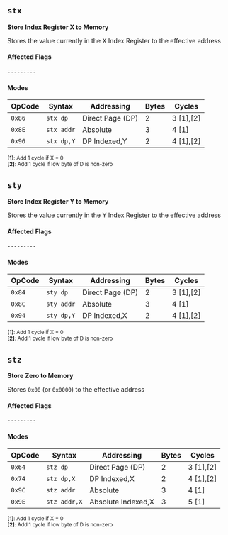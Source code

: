 
## `stx`

**Store Index Register X to Memory**

Stores the value currently in the X Index Register to the effective address

#### Affected Flags

```
---------
```

#### Modes

| OpCode | Syntax         | Addressing        | Bytes  | Cycles        |
|--------|----------------|-------------------|--------|---------------|
| `0x86` | `stx dp`       | Direct Page (DP)  | 2      | 3 [1],[2]     |
| `0x8E` | `stx addr`     | Absolute          | 3      | 4 [1]         |
| `0x96` | `stx dp,Y`     | DP Indexed,Y      | 2      | 4 [1],[2]     |

<sub>**[1]**: Add 1 cycle if X = 0</sub><br />
<sub>**[2]**: Add 1 cycle if low byte of D is non-zero</sub><br />




## `sty`

**Store Index Register Y to Memory**

Stores the value currently in the Y Index Register to the effective address

#### Affected Flags

```
---------
```

#### Modes

| OpCode | Syntax         | Addressing        | Bytes  | Cycles        |
|--------|----------------|-------------------|--------|---------------|
| `0x84` | `sty dp`       | Direct Page (DP)  | 2      | 3 [1],[2]     |
| `0x8C` | `sty addr`     | Absolute          | 3      | 4 [1]         |
| `0x94` | `sty dp,Y`     | DP Indexed,X      | 2      | 4 [1],[2]     |

<sub>**[1]**: Add 1 cycle if X = 0</sub><br />
<sub>**[2]**: Add 1 cycle if low byte of D is non-zero</sub><br />



## `stz`

**Store Zero to Memory**

Stores `0x00` (or `0x0000`) to the effective address

#### Affected Flags

```
---------
```

#### Modes

| OpCode | Syntax         | Addressing         | Bytes  | Cycles        |
|--------|----------------|--------------------|--------|---------------|
| `0x64` | `stz dp`       | Direct Page (DP)   | 2      | 3 [1],[2]     |
| `0x74` | `stz dp,X`     | DP Indexed,X       | 2      | 4 [1],[2]     |
| `0x9C` | `stz addr`     | Absolute           | 3      | 4 [1]         |
| `0x9E` | `stz addr,X`   | Absolute Indexed,X | 3      | 5 [1]         |

<sub>**[1]**: Add 1 cycle if X = 0</sub><br />
<sub>**[2]**: Add 1 cycle if low byte of D is non-zero</sub><br />
